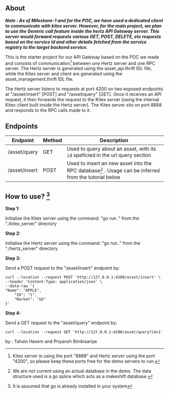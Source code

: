 ## About

***Note : As of Milestone-1 and for the POC, we have used a dedicated client to communicate with kitex server. However, for the main project, we plan to use the Generic call feature inside the hertz API Gateway server. This server would forward requests various GET, POST, DELETE, etc requests based on the service Id and other details fetched from the service registry to the target backend service.***

This is the starter project for our API Gateway based on the POC we made and consists of communication[^1] between one Hertz server and one RPC server. The Hertz server is generated using the asset_api.thrift IDL file, while the Kitex server and client are generated using the asset_management.thrift IDL file.

The Hertz server listens to requests at port 4200 on two exposed endpoints at "/asset/insert" [POST] and "/asset/query" [GET]. Once it receives an API request, it then forwards the request to the Kitex server (using the internal Kitex client built inside the Hertz server). The Kitex server sits on port 8888 and responds to the RPC calls made to it.

## Endpoints

| Endpoint      | Method | Description                                                                                           |
| ------------- | ------ | ----------------------------------------------------------------------------------------------------- |
| /asset/query  | GET    | Used to query about an asset, with its `id` speficied in the url query section                        |
| /asset/insert | POST   | Used to insert an new asset into the RPC database[^2] . Usage can be inferred from the tutorial below |

## How to use? [^3]

**Step 1:**

Initialise the Kitex server using the command: "go run ." from the "./kitex_server" directory

**Step 2:**

Initialise the Hertz server using the command: "go run ." from the "./hertz_server" directory

**Step 3:**

Send a POST request to the "asset/insert" endpoint by:

```
curl --location --request POST 'http://127.0.0.1:4200/asset/insert' \
--header 'Content-Type: application/json' \
--data-raw '{
"Name": "APPLE",
	"ID": "1",
	"Market": "US"
}'
```

**Step 4:**

Send a GET request to the "asset/query" endpoint by:

```
curl --location --request GET 'http://127.0.0.1:4200/asset/query?id=1'
```

[^1]: Kitex server is using the port "8888" and Hertz server using the port "4200", so please keep these ports free for the demo servers to run.
[^2]: We are not current using an actual database in the demo. The data structure used is a go splice which acts as a makeshift database.
[^3]: It is assumed that go is already installed in your system

by : Tahsin Hasem and Priyansh Bimbisariye
